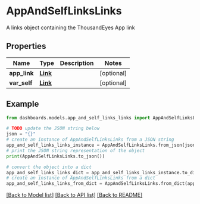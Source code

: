 # AppAndSelfLinksLinks

A links object containing the ThousandEyes App link

## Properties

Name | Type | Description | Notes
------------ | ------------- | ------------- | -------------
**app_link** | [**Link**](Link.md) |  | [optional] 
**var_self** | [**Link**](Link.md) |  | [optional] 

## Example

```python
from dashboards.models.app_and_self_links_links import AppAndSelfLinksLinks

# TODO update the JSON string below
json = "{}"
# create an instance of AppAndSelfLinksLinks from a JSON string
app_and_self_links_links_instance = AppAndSelfLinksLinks.from_json(json)
# print the JSON string representation of the object
print(AppAndSelfLinksLinks.to_json())

# convert the object into a dict
app_and_self_links_links_dict = app_and_self_links_links_instance.to_dict()
# create an instance of AppAndSelfLinksLinks from a dict
app_and_self_links_links_from_dict = AppAndSelfLinksLinks.from_dict(app_and_self_links_links_dict)
```
[[Back to Model list]](../README.md#documentation-for-models) [[Back to API list]](../README.md#documentation-for-api-endpoints) [[Back to README]](../README.md)


